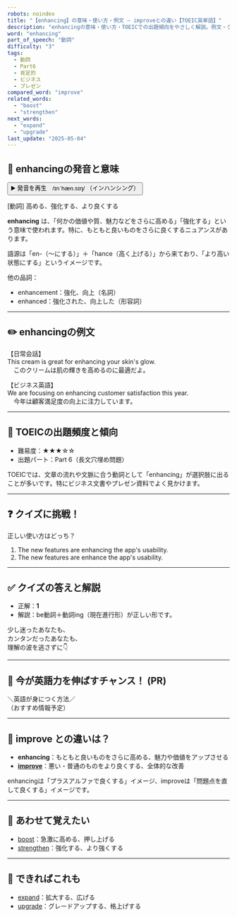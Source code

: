 ```yaml
---
robots: noindex
title: "【enhancing】の意味・使い方・例文 ― improveとの違い【TOEIC英単語】"
description: "enhancingの意味・使い方・TOEICでの出題傾向をやさしく解説。例文・クイズ付きでimproveとの違いもわかりやすく学べます。"
word: "enhancing"
part_of_speech: "動詞"
difficulty: "3"
tags:
  - 動詞
  - Part6
  - 肯定的
  - ビジネス
  - プレゼン
compared_word: "improve"
related_words:
  - "boost"
  - "strengthen"
next_words:
  - "expand"
  - "upgrade"
last_update: "2025-05-04"
---
```


## 🔰 enhancingの発音と意味

<button class="play-audio" onclick="playTTS('enhancing')">
  <span class="play-audio-main">
    ▶️ 発音を再生　/ɪnˈhæn.sɪŋ/
  </span>
  <span class="play-audio-sub">
    （インハンシング）
  </span>
</button>

[動詞] 高める、強化する、より良くする

**enhancing** は、「何かの価値や質、魅力などをさらに高める」「強化する」という意味で使われます。特に、もともと良いものをさらに良くするニュアンスがあります。

語源は「en-（～にする）」＋「hance（高く上げる）」から来ており、「より高い状態にする」というイメージです。

他の品詞：  
- enhancement：強化、向上（名詞）
- enhanced：強化された、向上した（形容詞）

---

## ✏️ enhancingの例文

【日常会話】  
This cream is great for enhancing your skin's glow.  
　このクリームは肌の輝きを高めるのに最適だよ。

【ビジネス英語】  
We are focusing on enhancing customer satisfaction this year.  
　今年は顧客満足度の向上に注力しています。

---

## 🎯 TOEICの出題頻度と傾向

- 難易度：★★★☆☆
- 出題パート：Part 6（長文穴埋め問題）

TOEICでは、文章の流れや文脈に合う動詞として「enhancing」が選択肢に出ることが多いです。特にビジネス文書やプレゼン資料でよく見かけます。

---

## ❓ クイズに挑戦！

正しい使い方はどっち？

1. The new features are enhancing the app's usability.  
2. The new features are enhance the app's usability.

---

## ✅ クイズの答えと解説

- 正解：**1**
- 解説：be動詞＋動詞ing（現在進行形）が正しい形です。

少し迷ったあなたも、  
カンタンだったあなたも、  
理解の波を逃さずに👇️

---

## 🚀 今が英語力を伸ばすチャンス！ (PR)

<div class="info-center">
＼英語が身につく方法／<br>  
（おすすめ情報予定）
</div>

---

## 🤔  improve との違いは？

- **enhancing**：もともと良いものをさらに高める、魅力や価値をアップさせる
- **[improve](/improve)**：悪い・普通のものをより良くする、全体的な改善

enhancingは「プラスアルファで良くする」イメージ、improveは「問題点を直して良くする」イメージです。

---

## 🧩 あわせて覚えたい

- [boost](/boost)：急激に高める、押し上げる
- [strengthen](/strengthen)：強化する、より強くする

---

## 📖 できればこれも

- [expand](/expand)：拡大する、広げる
- [upgrade](/upgrade)：グレードアップする、格上げする

<!-- cvid: aid14_bid00 -->
